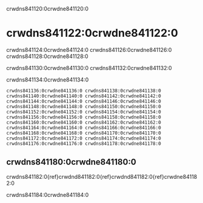 crwdns841120:0crwdne841120:0
# crwdns841122:0crwdne841122:0

crwdns841124:0crwdne841124:0 crwdns841126:0crwdne841126:0 crwdns841128:0crwdne841128:0

crwdns841130:0crwdne841130:0 crwdns841132:0crwdne841132:0

crwdns841134:0crwdne841134:0

```{figure} ../figures/zen-of-python.png
crwdns841136:0crwdne841136:0 crwdns841138:0crwdne841138:0 crwdns841140:0crwdne841140:0 crwdns841142:0crwdne841142:0 crwdns841144:0crwdne841144:0 crwdns841146:0crwdne841146:0 crwdns841148:0crwdne841148:0 crwdns841150:0crwdne841150:0 crwdns841152:0crwdne841152:0 crwdns841154:0crwdne841154:0 crwdns841156:0crwdne841156:0 crwdns841158:0crwdne841158:0 crwdns841160:0crwdne841160:0 crwdns841162:0crwdne841162:0 crwdns841164:0crwdne841164:0 crwdns841166:0crwdne841166:0 crwdns841168:0crwdne841168:0 crwdns841170:0crwdne841170:0 crwdns841172:0crwdne841172:0 crwdns841174:0crwdne841174:0
crwdns841176:0crwdne841176:0 crwdns841178:0crwdne841178:0
```

## crwdns841180:0crwdne841180:0

crwdns841182:0{ref}crwdnd841182:0{ref}crwdnd841182:0{ref}crwdne841182:0

crwdns841184:0crwdne841184:0
